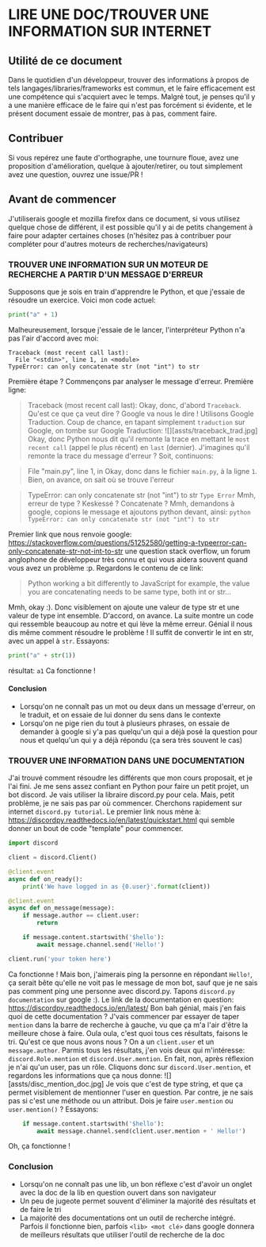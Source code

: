 # LIRE UNE DOC/TROUVER UNE INFORMATION SUR INTERNET

## Utilité de ce document

Dans le quotidien d'un développeur, trouver des informations à propos de tels langages/libraries/frameworks est commun, et le faire efficacement est une compétence qui s'acquiert avec le temps. Malgré tout, je penses qu'il y a une manière efficace de le faire qui n'est pas forcément si évidente, et le présent document essaie de montrer, pas à pas, comment faire.

## Contribuer

Si vous repérez une faute d'orthographe, une tournure floue, avez une proposition d'amélioration, quelque à ajouter/retirer, ou tout simplement avez une question, ouvrez une issue/PR !

## Avant de commencer

J'utiliserais google et mozilla firefox dans ce document, si vous utilisez quelque chose de différent, il est possible qu'il y ai de petits changement à faire pour adapter certaines choses (n'hésitez pas à contribuer pour compléter pour d'autres moteurs de recherches/navigateurs)

### TROUVER UNE INFORMATION SUR UN MOTEUR DE RECHERCHE A PARTIR D'UN MESSAGE D'ERREUR

Supposons que je sois en train d'apprendre le Python, et que j'essaie de résoudre un exercice. Voici mon code actuel:

```py
print("a" + 1)
```

Malheureusement, lorsque j'essaie de le lancer, l'interpréteur Python n'a pas l'air d'accord avec moi:

```
Traceback (most recent call last):
  File "<stdin>", line 1, in <module>
TypeError: can only concatenate str (not "int") to str
```
Première étape ? Commençons par analyser le message d'erreur. Première ligne:
> Traceback (most recent call last):
Okay, donc, d'abord `Traceback`. Qu'est ce que ça veut dire ? Google va nous le dire ! 
Utilisons Google Traduction. Coup de chance, en tapant simplement `traduction` sur Google, on tombe sur Google Traduction:
![][assts/traceback_trad.jpg]
Okay, donc Python nous dit qu'il remonte la trace en mettant le `most recent call` (appel le plus récent) en `last` (dernier). J'imagines qu'il remonte la trace du message d'erreur ?
Soit, continuons:

> File "main.py", line 1, in <module>
Okay, donc dans le fichier `main.py`, à la ligne `1`. Bien, on avance, on sait où se trouve l'erreur

> TypeError: can only concatenate str (not "int") to str
`Type Error` Mmh, erreur de type ? Keskessé ? Concatenate ? Mmh, demandons à google, copions le message et ajoutons python devant, ainsi:
`python TypeError: can only concatenate str (not "int") to str`

Premier link que nous renvoie google: https://stackoverflow.com/questions/51252580/getting-a-typeerror-can-only-concatenate-str-not-int-to-str une question stack overflow, un forum anglophone de développeur très connu et qui vous aidera souvent quand vous avez un problème :p. Regardons le contenu de ce link:
> Python working a bit differently to JavaScript for example, the value you are concatenating needs to be same type, both int or str... 

Mmh, okay :). Donc visiblement on ajoute une valeur de type str et une valeur de type int ensemble. D'accord, on avance. La suite montre un code qui ressemble beaucoup au notre et qui lève la même erreur. Génial il nous dis même comment résoudre le problème ! Il suffit de convertir le int en str, avec un appel à `str`. Essayons:
```py
print("a" + str(1))
```
résultat: `a1`
Ca fonctionne !

#### Conclusion

- Lorsqu'on ne connaît pas un mot ou deux dans un message d'erreur, on le traduit, et on essaie de lui donner du sens dans le contexte
- Lorsqu'on ne pige rien du tout à plusieurs phrases, on essaie de demander à google si y'a pas quelqu'un qui a déjà posé la question pour nous et quelqu'un qui y a déjà répondu (ça sera très souvent le cas)

### TROUVER UNE INFORMATION DANS UNE DOCUMENTATION

J'ai trouvé comment résoudre les différents que mon cours proposait, et je l'ai fini. Je me sens assez confiant en Python pour faire un petit projet, un bot discord. Je vais utiliser la libraire discord.py pour cela. Mais, petit problème, je ne sais pas par où commencer. Cherchons rapidement sur internet `discord.py tutorial`. Le premier link nous mène à:
https://discordpy.readthedocs.io/en/latest/quickstart.html qui semble donner un bout de code "template" pour commencer.

```py
import discord

client = discord.Client()

@client.event
async def on_ready():
    print('We have logged in as {0.user}'.format(client))

@client.event
async def on_message(message):
    if message.author == client.user:
        return

    if message.content.startswith('$hello'):
        await message.channel.send('Hello!')

client.run('your token here')
```

Ca fonctionne ! Mais bon, j'aimerais ping la personne en répondant `Hello!`, ça serait bête qu'elle ne voit pas le message de mon bot, sauf que je ne sais pas comment ping une personne avec discord.py. Tapons `discord.py documentation` sur google :). Le link de la documentation en question: https://discordpy.readthedocs.io/en/latest/
Bon bah génial, mais j'en fais quoi de cette documentation ? J'vais commencer par essayer de taper `mention` dans la barre de recherche à gauche, vu que ça m'a l'air d'être la meilleure chose à faire.
Oula oula, c'est quoi tous ces résultats, faisons le tri. Qu'est ce que nous avons nous ? On a un `client.user` et un `message.author`. Parmis tous les résultats, j'en vois deux qui m'intéresse:
`discord.Role.mention` et `discord.User.mention`. En fait, non, après réflexion je n'ai qu'un user, pas un rôle. Cliquons donc sur `discord.User.mention`, et regardons les informations que ça nous donne:
![][assts/disc_mention_doc.jpg]
Je vois que c'est de type string, et que ça permet visiblement de mentionner l'user en question. Par contre, je ne sais pas si c'est une méthode ou un attribut. Dois je faire `user.mention` ou `user.mention()` ? Essayons:

```py
    if message.content.startswith('$hello'):
        await message.channel.send(client.user.mention + ' Hello!')
```
Oh, ça fonctionne !

### Conclusion

- Lorsqu'on ne connaît pas une lib, un bon réflexe c'est d'avoir un onglet avec la doc de la lib en question ouvert dans son navigateur
- Un peu de jugeote permet souvent d'éliminer la majorité des résultats et de faire le tri
- La majorité des documentations ont un outil de recherche intégré. Parfois il fonctionne bien, parfois `<lib> <mot clé>` dans google donnera de meilleurs résultats que utiliser l'outil de recherche de la doc

